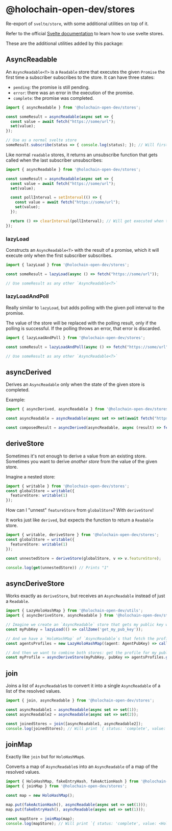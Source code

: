 # @holochain-open-dev/stores

Re-export of `svelte/store`, with some additional utilities on top of it.

Refer to the official [Svelte documentation](https://svelte.dev/tutorial/writable-stores) to learn how to use svelte stores.

These are the additional utilities added by this package:

## AsyncReadable<T>

An `AsyncReadable<T>` is a `Readable` store that executes the given `Promise` the first time a subscriber subscribes to the store. It can have three states:

- `pending`: the promise is still pending.
- `error`: there was an error in the execution of the promise.
- `complete`: the promise was completed.

```js
import { asyncReadable } from '@holochain-open-dev/stores';

const someResult = asyncReadable(async set => {
  const value = await fetch("https://some/url");
  set(value);
});

// Use as a normal svelte store
someResult.subscribe(status => { console.log(status); }); // Will first print `{ status: 'pending' }`, and later print `{ status: 'complete', value: ... }`
```

Like normal `readable` stores, it returns an unsubscribe function that gets called when the last subscriber unsubscribes:


```js
import { asyncReadable } from '@holochain-open-dev/stores';

const someResult = asyncReadable(async set => {
  const value = await fetch("https://some/url");
  set(value);

  const pollInterval = setInterval(() => {
    const value = await fetch("https://some/url");
    set(value);
  });

  return () => clearInterval(pollInterval); // Will get executed when the last subscriber unsubscribes
});
```

### lazyLoad

Constructs an `AsyncReadable<T>` with the result of a promise, which it will execute only when the first subscriber subscribes.

```ts
import { lazyLoad } from '@holochain-open-dev/stores';

const someResult = lazyLoad(async () => fetch("https://some/url"));

// Use someResult as any other `AsyncReadable<T>`
```

### lazyLoadAndPoll

Really similar to `lazyLoad`, but adds polling with the given poll interval to the promise.

The value of the store will be replaced with the polling result, only if the polling is successful. If the polling throws an error, that error is discarded.

```ts
import { lazyLoadAndPoll } from '@holochain-open-dev/stores';

const someResult = lazyLoadAndPoll(async () => fetch("https://some/url"), 1000); // Poll every one second

// Use someResult as any other `AsyncReadable<T>`
```

## asyncDerived

Derives an `AsyncReadable` only when the state of the given store is completed.

Example:

```js
import { asyncDerived, asyncReadable } from '@holochain-open-dev/stores';

const asyncReadable = asyncReadable(async set => set(await fetch("https://some/url")));

const composedResult = asyncDerived(asyncReadable, async (result) => fetch(`https://some/other/dependant/${result}`));
```

## deriveStore

Sometimes it's not enough to derive a value from an existing store. Sometimes you want to derive _another store_ from the value of the given store.

Imagine a nested store:

```ts
import { writable } from '@holochain-open-dev/stores';
const globalStore = writable({
  featureStore: writable(1)
});
```

How can I "unnest" `featureStore` from `globalStore`? With `deriveStore`!

It works just like `derived`, but expects the function to return a `Readable` store.

```ts
import { writable, deriveStore } from '@holochain-open-dev/stores';
const globalStore = writable({
  featureStore: writable(1)
});

const unnestedStore = deriveStore(globalStore, v => v.featureStore);

console.log(get(unnestedStore)) // Prints "1"
```

## asyncDeriveStore

Works exactly as `deriveStore`, but receives an `AsyncReadable` instead of just a `Readable`.

```ts
import { LazyHoloHashMap } from '@holochain-open-dev/utils';
import { asyncDeriveStore, asyncReadable } from '@holochain-open-dev/stores';

// Imagine we create an `AsyncReadable` store that gets my public key whenever it is subscribed to for the first time
const myPubKey = lazyLoad(() => callZome('get_my_pub_key'));

// And we have a `HoloHashMap` of `AsyncReadable`s that fetch the profile for each public key
const agentsProfiles = new LazyHoloHashMap((agent: AgentPubKey) => callZome('get_profile', agent));

// And then we want to combine both stores: get the profile for my public key
const myProfile = asyncDeriveStore(myPubKey, pubKey => agentsProfiles.get(pubKey));
```

## join

Joins a list of `AsyncReadable`s to convert it into a single `AsyncReadable` of a list of the resolved values.

```ts
import { join, asyncReadable } from '@holochain-open-dev/stores';

const asyncReadable1 = asyncReadable(async set => set(1));
const asyncReadable2 = asyncReadable(async set => set(2));

const joinedStores = join([asyncReadable1, asyncReadable2]);
console.log(joinedStores); // Will print `{ status: 'complete', value: [1, 2] }`
```

## joinMap

Exactly like `join` but for `HoloHashMap`s.

Converts a map of `AsyncReadable`s into an `AsyncReadable` of a map of the resolved values.

```ts
import { HoloHashMap, fakeEntryHash, fakeActionHash } from '@holochain-open-dev/utils';
import { joinMap } from '@holochain-open-dev/stores';

const map = new HoloHashMap();

map.put(fakeActionHash(), asyncReadable(async set => set(1)));
map.put(fakeEntryHash(), asyncReadable(async set => set(1)));

const mapStore = joinMap(map);
console.log(mapStore); // Will print `{ status: 'complete', value: <HoloHashMap with these values: { [fakeActionHash()]: 1, [fakeEntryHash()]: 2] }> }`
```
